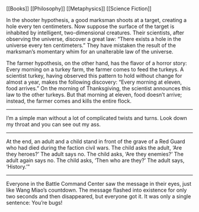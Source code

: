 [[Books]]
[[Philosophy]] [[Metaphysics]] [[Science Fiction]]

In the shooter hypothesis, a good marksman shoots at a target, creating a hole every ten centimeters. Now suppose the surface of the target is inhabited by intelligent, two-dimensional creatures. Their scientists, after observing the universe, discover a great law: “There exists a hole in the universe every ten centimeters.” They have mistaken the result of the marksman’s momentary whim for an unalterable law of the universe.

The farmer hypothesis, on the other hand, has the flavor of a horror story: Every morning on a turkey farm, the farmer comes to feed the turkeys. A scientist turkey, having observed this pattern to hold without change for almost a year, makes the following discovery: “Every morning at eleven, food arrives.” On the morning of Thanksgiving, the scientist announces this law to the other turkeys. But that morning at eleven, food doesn’t arrive; instead, the farmer comes and kills the entire flock.

---

I’m a simple man without a lot of complicated twists and turns. Look down my throat and you can see out my ass.

***

At the end, an adult and a child stand in front of the grave of a Red Guard who had died during the faction civil wars. The child asks the adult, ‘Are they heroes?’ The adult says no. The child asks, ‘Are they enemies?’ The adult again says no. The child asks, ‘Then who are they?’ The adult says, ‘History.’”

***

Everyone in the Battle Command Center saw the message in their eyes, just like Wang Miao’s countdown. The message flashed into existence for only two seconds and then disappeared, but everyone got it. It was only a single sentence:
You’re bugs!